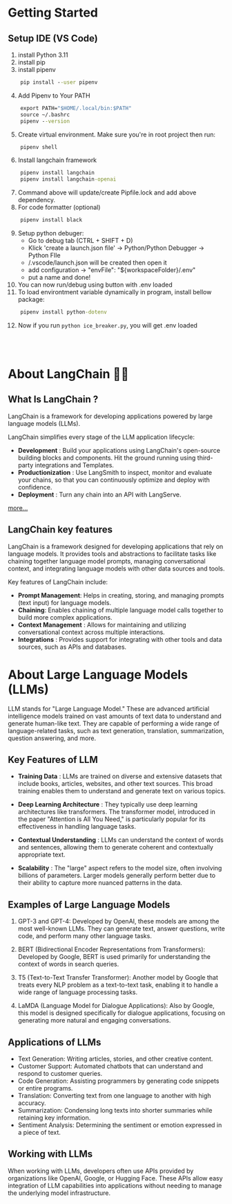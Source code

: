 # Getting Started

## Setup IDE (VS Code)

1. install Python 3.11
2. install pip
3. install pipenv
```cmd
    pip install --user pipenv
```
4. Add Pipenv to Your PATH
```cmd
    export PATH="$HOME/.local/bin:$PATH"
    source ~/.bashrc
    pipenv --version
```
5. Create virtual environment. Make sure you're in root project then run:
```cmd
    pipenv shell
```
6. Install langchain framework
```cmd
    pipenv install langchain
    pipenv install langchain-openai
```
7. Command above will update/create Pipfile.lock and add above dependency.
8. For code formatter (optional)
```cmd
    pipenv install black
```
9. Setup python debuger:
    - Go to debug tab (CTRL + SHIFT + D)
    - Klick 'create a launch.json file' -> Python/Python Debugger -> Python FIle
    - /.vscode/launch.json will be created then open it
    - add configuration -> "envFile": "${workspaceFolder}/.env"
    - put a name and done!
10. You can now run/debug using button with .env loaded
11. To load environtment variable dynamically in program, install bellow package:
```cmd
    pipenv install python-dotenv
```
12. Now if you run ```python ice_breaker.py```, you will get .env loaded

<br><br>

# About LangChain 🦜️🔗

## What Is LangChain ?

LangChain is a framework for developing applications powered by large language models (LLMs).

LangChain simplifies every stage of the LLM application lifecycle:

- <b>Development</b> : Build your applications using LangChain's open-source building blocks and components. Hit the ground running using third-party integrations and Templates.
- <b>Productionization</b> : Use LangSmith to inspect, monitor and evaluate your chains, so that you can continuously optimize and deploy with confidence.
- <b>Deployment</b> : Turn any chain into an API with LangServe.

[more...](https://python.langchain.com/v0.2/docs/introduction/)

## LangChain key features

LangChain is a framework designed for developing applications that rely on language models. It provides tools and abstractions to facilitate tasks like chaining together language model prompts, managing conversational context, and integrating language models with other data sources and tools.

Key features of LangChain include:

- <b>Prompt Management</b>: Helps in creating, storing, and managing prompts (text input) for language models.
- <b>Chaining</b>: Enables chaining of multiple language model calls together to build more complex applications.
- <b>Context Management</b> : Allows for maintaining and utilizing conversational context across multiple interactions.
- <b>Integrations</b> : Provides support for integrating with other tools and data sources, such as APIs and databases.

# About Large Language Models (LLMs)

LLM stands for "Large Language Model." These are advanced artificial intelligence models trained on vast amounts of text data to understand and generate human-like text. They are capable of performing a wide range of language-related tasks, such as text generation, translation, summarization, question answering, and more.

## Key Features of LLM

- <b>Training Data</b> : LLMs are trained on diverse and extensive datasets that include books, articles, websites, and other text sources. This broad training enables them to understand and generate text on various topics.

- <b>Deep Learning Architecture</b> : They typically use deep learning architectures like transformers. The transformer model, introduced in the paper "Attention is All You Need," is particularly popular for its effectiveness in handling language tasks.

- <b>Contextual Understanding</b> : LLMs can understand the context of words and sentences, allowing them to generate coherent and contextually appropriate text.

- <b>Scalability</b> : The "large" aspect refers to the model size, often involving billions of parameters. Larger models generally perform better due to their ability to capture more nuanced patterns in the data.

## Examples of Large Language Models
1. GPT-3 and GPT-4: Developed by OpenAI, these models are among the most well-known LLMs. They can generate text, answer questions, write code, and perform many other language tasks.

2. BERT (Bidirectional Encoder Representations from Transformers): Developed by Google, BERT is used primarily for understanding the context of words in search queries.

3. T5 (Text-to-Text Transfer Transformer): Another model by Google that treats every NLP problem as a text-to-text task, enabling it to handle a wide range of language processing tasks.

4. LaMDA (Language Model for Dialogue Applications): Also by Google, this model is designed specifically for dialogue applications, focusing on generating more natural and engaging conversations.

## Applications of LLMs

- Text Generation: Writing articles, stories, and other creative content.
- Customer Support: Automated chatbots that can understand and respond to customer queries.
- Code Generation: Assisting programmers by generating code snippets or entire programs.
- Translation: Converting text from one language to another with high accuracy.
- Summarization: Condensing long texts into shorter summaries while retaining key information.
- Sentiment Analysis: Determining the sentiment or emotion expressed in a piece of text.

## Working with LLMs

When working with LLMs, developers often use APIs provided by organizations like OpenAI, Google, or Hugging Face. These APIs allow easy integration of LLM capabilities into applications without needing to manage the underlying model infrastructure.